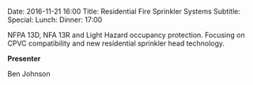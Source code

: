 Date: 2016-11-21 16:00
Title: Residential Fire Sprinkler Systems
Subtitle: 
Special: 
Lunch:
Dinner: 17:00

NFPA 13D, NFA 13R and Light Hazard occupancy protection. Focusing on CPVC compatibility and new residential sprinkler head technology.

**Presenter**

Ben Johnson